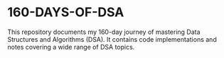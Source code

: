 # 160-DAYS-OF-DSA
This repository documents my 160-day journey of mastering Data Structures and Algorithms (DSA). It contains code implementations and notes covering a wide range of DSA topics.
